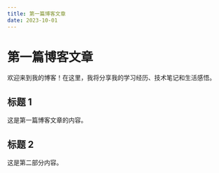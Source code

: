 ```yaml
---
title: 第一篇博客文章
date: 2023-10-01
---
```


# 第一篇博客文章

欢迎来到我的博客！在这里，我将分享我的学习经历、技术笔记和生活感悟。

## 标题 1

这是第一篇博客文章的内容。

## 标题 2

这是第二部分内容。

